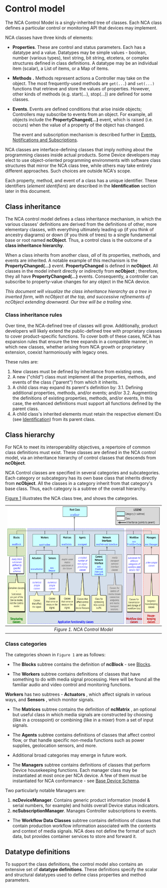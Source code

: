 # Control model

The NCA Control Model is a singly-inherited tree of classes. Each NCA class defines a particular control or monitoring API that devices may implement.

NCA classes have three kinds of elements:

- **Properties**. These are control and status parameters. Each has a datatype and a value. Datatypes may be simple values - boolean, number (various types), text string, bit string, etcetera, or complex structures defined in class definitions. A datatype may be an individual item (scalar), a List of items, or a Map of items.

- **Methods** **.** Methods represent actions a Controller may take on the object. The most frequently-used methods are `get(...`) and `set(...)` functions that retrieve and store the values of properties. However, other kinds of methods (e.g. start(...), stop(...)) are defined for some classes.

- **Events**. Events are defined conditions that arise inside objects; Controllers may subscribe to events from an object. For example, all objects include the **PropertyChanged(...)** event, which is raised (i.e. occurs) when the value of a property of the object has changed.

	The event and subscription mechanism is described further in [Events, Notifications and Subscriptions](Framework%20Mechanisms.md#events-notifications-and-subscriptions).

NCA classes are interface-defining classes that imply nothing about the programming classes inside actual products. Some Device developers may elect to use object-oriented programming environments with software class structures that mirror the NCA class tree, while others may take entirely different approaches. Such choices are outside NCA's scope.

Each property, method, and event of a class has a unique identifier. These identifiers (_element identifiers_) are described in the **Identification** section later in this document.

## Class inheritance

The NCA control model defines a class inheritance mechanism, in which the various classes' definitions are derived from the definitions of other, more elementary classes, with everything ultimately leading up (if you think of ancestry diagrams) or down (if you think of trees) to a single fundamental base or root named **ncObject**. Thus, a control class is the outcome of a **class inheritance hierarchy**.

When a class inherits from another class, _all_ of its properties, methods, and events are inherited. A notable example of this mechanism is the **PropertyChanged(...)** event. **PropertyChanged** is defined in **ncObject**. All classes in the model inherit directly or indirectly from **ncObject** ; therefore, they all have **PropertyChanged(...)** events. Consequently, a controller can subscribe to property-value changes for any object in the NCA device.

_This document will visualize the class inheritance hierarchy as a tree in inverted form, with ncObject at the top, and successive refinements of ncObject extending downward. Our tree will be a trailing vine._

### Class inheritance rules

Over time, the NCA-defined tree of classes will grow. Additionally, product developers will likely extend the public-defined tree with proprietary classes to cover product-specific functions. To cover both of these cases, NCA has expansion rules that ensure the tree expands in a compatible manner, in which new classes, whether arising from NCA growth or proprietary extension, coexist harmoniously with legacy ones.

These rules are:

1. New classes must be defined by inheritance from existing ones.
2. A new ("child") class must implement all the properties, methods, and events of the class ("parent") from which it inherits.
3. A child class may expand its parent's definition by:
  3.1. Defining additional properties, methods, and/or events; and/or
  3.2. Augmenting the definitions of existing properties, methods, and/or events, In this case, the enhanced definitions must support all functions defined by the parent class.
4. A child class's inherited elements must retain the respective element IDs (see [Identification](Identification.md)) from its parent class.

## Class hierarchy

For NCA to meet its interoperability objectives, a repertoire of common class definitions must exist. These classes are defined in the NCA control model, via an inheritance hierarchy of control classes that descends from **ncObject**.

NCA Control classes are specified in several categories and subcategories. Each category or subcategory has its own base class that inherits directly from **ncObject**. All the classes in a category inherit from that category's base class. Thus, each category is a subtree of the overall hierarchy.

[Figure 1](#figure-1) illustrates the NCA class tree, and shows the categories.

| ![NCA Control Model](images/Figure-1.png) |
|:--:|
| *Figure 1. NCA Control Model* |

### Class categories

The categories shown in `Figure 1` are as follows:

- The **Blocks** subtree contains the definition of **ncBlock** - see [Blocks](Device%20Model.md#blocks).

- The **Workers** subtree contains definitions of classes that have something to do with media signal processing. Here will be found all the familiar audio and video control and monitoring functions.

**Workers** has two subtrees - **Actuators** , which affect signals in various ways, and **Sensors** , which monitor signals.

- The **Matrices** subtree contains the definition of **ncMatrix** , an optional but useful class in which media signals are constructed by choosing (like in a crosspoint) or combining (like in a mixer) from a set of input signals.

- The **Agents** subtree contains definitions of classes that affect control flow, or that handle specific non-media functions such as power supplies, geolocation sensors, and more.
- Additional broad categories may emerge in future work.

- The **Managers** subtree contains definitions of classes that perform Device housekeeping functions. Each manager class may be instantiated at most once per NCA device. A few of them must be instantiated for NCA conformance - see [Base Device Schema](Device%20Model.md#base-device-schema).

Two particularly notable Managers are:

1. **ncDeviceManager**. Contains generic product information (model &amp; serial numbers, for example) and holds overall Device status indicators.
2. **ncSubscriptionManager**. Manages Controller subscriptions to events.

- The **Workflow Data Classes** subtree contains definitions of classes that contain production workflow information associated with the contents and context of media signals. NCA does not define the format of such data, but provides container services to store and forward it.

## Datatype definitions

To support the class definitions, the control model also contains an extensive set of **datatype definitions**. These definitions specify the scalar and structural datatypes used to define class properties and method parameters.